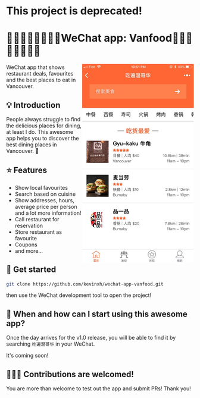 # This project is deprecated!

# 🍕🍗🍤🍟🥙🌮🌯🍝WeChat app: Vanfood🍔🍲🍱🍣🍛🍰🍩🍹
<img src="/assets/demo.jpeg" width="300" align="right">
WeChat app that shows restaurant deals, favourites and the best places to eat in Vancouver.

## 💡 Introduction

People always struggle to find the delicious places for dining, at least I do. This awesome app helps you to discover the best dining places in Vancouver. 🍻

## ⭐️ Features

- Show local favourites
- Search based on cuisine
- Show addresses, hours, average price per person and a lot more information!
- Call restaurant for reservation
- Store restaurant as favourite
- Coupons
- and more...

## 🚀 Get started

```sh
git clone https://github.com/kevinxh/wechat-app-vanfood.git
```

then use the WeChat development tool to open the project!

## 🤔 When and how can I start using this awesome app?

Once the day arrives for the v1.0 release, you will be able to find it by searching `吃遍温哥华` in your WeChat.

It's coming soon!

## 👨🏻‍💻 Contributions are welcomed!

You are more than welcome to test out the app and submit PRs! Thank you!
